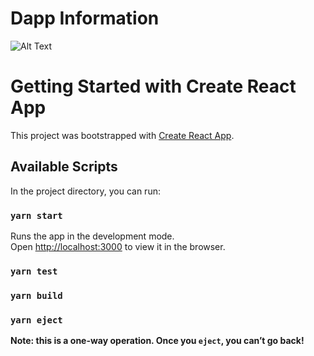 # Dapp Information


![Alt Text](https://s4.gifyu.com/images/Recording-2022-09-30-at-04.17.51.gif)
# Getting Started with Create React App

This project was bootstrapped with [Create React App](https://github.com/facebook/create-react-app).

## Available Scripts

In the project directory, you can run:

### `yarn start`

Runs the app in the development mode.\
Open [http://localhost:3000](http://localhost:3000) to view it in the browser.

### `yarn test`

### `yarn build`

### `yarn eject`

**Note: this is a one-way operation. Once you `eject`, you can’t go back!**

